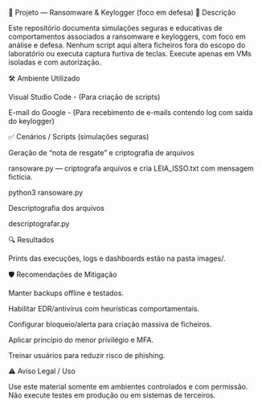 🔐 Projeto — Ransomware & Keylogger (foco em defesa)
📌 Descrição

Este repositório documenta simulações seguras e educativas de comportamentos associados a ransomware e keyloggers, com foco em análise e defesa. Nenhum script aqui altera ficheiros fora do escopo do laboratório ou executa captura furtiva de teclas. Execute apenas em VMs isoladas e com autorização.

🛠️ Ambiente Utilizado

Visual Studio Code - (Para criação de scripts)

E-mail do Google - (Para recebimento de e-mails contendo log com saída do keylogger)

✅ Cenários / Scripts (simulações seguras)


Geração de “nota de resgate” e criptografia de arquivos

ransoware.py — criptografa arquivos e cria LEIA_ISSO.txt com mensagem fictícia.

python3 ransoware.py

Descriptografia dos arquivos

descriptografar.py


🔍 Resultados

Prints das execuções, logs e dashboards estão na pasta images/.

🛡️ Recomendações de Mitigação

Manter backups offline e testados.

Habilitar EDR/antivírus com heurísticas comportamentais.

Configurar bloqueio/alerta para criação massiva de ficheiros.

Aplicar princípio do menor privilégio e MFA.

Treinar usuários para reduzir risco de phishing.

⚠️ Aviso Legal / Uso

Use este material somente em ambientes controlados e com permissão. Não execute testes em produção ou em sistemas de terceiros.
